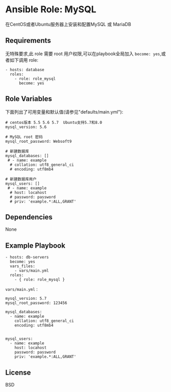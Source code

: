 Ansible Role: MySQL
=========

在CentOS或者Ubuntu服务器上安装和配置MySQL 或 MariaDB 

Requirements
------------

无特殊要求,此 role 需要 root 用户权限,可以在playbook全局加入 `become: yes`,或者如下调用 role:

```
- hosts: database
  roles:
    - role: role_mysql
      become: yes
```

Role Variables
--------------

下面列出了可用变量和默认值(请参见"defaults/main.yml"):

```
# centos版本 5.5 5.6 5.7  Ubuntu支持5.7和8.0
mysql_version: 5.6       

# MySQL root 密码
mysql_root_password: Websoft9  

# 新建数据库
mysql_databases: []
 # - name: example 
  # collation: utf8_general_ci
  # encoding: utf8mb4

# 新建数据库用户
mysql_users: []
 # - name: example
  # host: locahost
  # password: password
  # priv: 'example.*:ALL,GRANT'
```



Dependencies
------------

None

Example Playbook
----------------

```
- hosts: db-servers
  become: yes
  vars_files:
    - vars/main.yml
  roles:
    - { role: role_mysql }
```

`vars/main.yml` :
```
mysql_version: 5.7
mysql_root_password: 123456  

mysql_databases: 
  - name: example 
    collation: utf8_general_ci
    encoding: utf8mb4

  
mysql_users: 
  - name: example
    host: locahost
    password: password
    priv: 'example.*:ALL,GRANT'
```

License
-------

BSD

